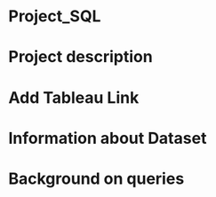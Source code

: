 # Project_SQL
# Project description
# Add Tableau Link
# Information about Dataset
# Background on queries 
